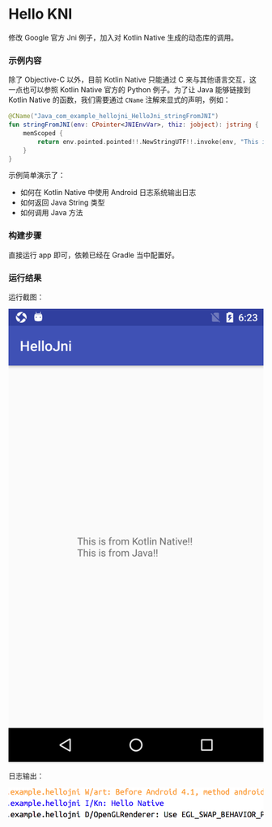 Hello KNI
=========

修改 Google 官方 Jni 例子，加入对 Kotlin Native 生成的动态库的调用。

### 示例内容

除了 Objective-C 以外，目前 Kotlin Native 只能通过 C 来与其他语言交互，这一点也可以参照 Kotlin Native 官方的 Python 例子。为了让 Java 能够链接到 Kotlin Native 的函数，我们需要通过 `CName` 注解来显式的声明，例如：

```kotlin
@CName("Java_com_example_hellojni_HelloJni_stringFromJNI")
fun stringFromJNI(env: CPointer<JNIEnvVar>, thiz: jobject): jstring {
    memScoped {
        return env.pointed.pointed!!.NewStringUTF!!.invoke(env, "This is from Kotlin Native!!".cstr.ptr)!!
    }
}
```

示例简单演示了：

* 如何在 Kotlin Native 中使用 Android 日志系统输出日志
* 如何返回 Java String 类型
* 如何调用 Java 方法

### 构建步骤

直接运行 app 即可，依赖已经在 Gradle 当中配置好。

### 运行结果

运行截图：

![](images/screen-shot.png)

日志输出：

![](images/log.png)